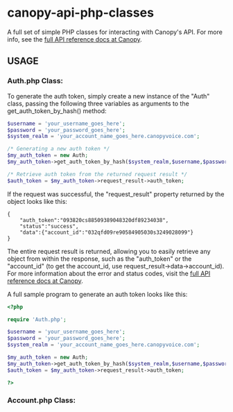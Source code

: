 canopy-api-php-classes
======================

A full set of simple PHP classes for interacting with Canopy's API. For more info, see the [full API reference docs at 
Canopy](http://canopyvoice.com/docs/api.php).

## USAGE

### Auth.php Class:

To generate the auth token, simply create a new instance of the "Auth" class, passing the following three variables as arguments 
to the get_auth_token_by_hash() method: 

```php
$username = 'your_username_goes_here';
$password = 'your_password_goes_here';
$system_realm = 'your_account_name_goes_here.canopyvoice.com';
```

```php
/* Generating a new auth token */
$my_auth_token = new Auth;
$my_auth_token->get_auth_token_by_hash($system_realm,$username,$password);

/* Retrieve auth token from the returned request result */
$auth_token = $my_auth_token->request_result->auth_token;
```

If the request was successful, the "request_result" property returned by the object looks like this:

```
{
    "auth_token":"093820cs88509389048320df89234038",
    "status":"success",
    "data":{"account_id":"032qfd09re90584905030s3249028099"}
}
```

The entire request result is returned, allowing you to easily retrieve any object from within the
response, such as the "auth_token" or the "account_id" (to get the account_id, use request_result->data->account_id). For more 
information about the error and status codes, visit the [full API reference docs at Canopy](http://canopyvoice.com/docs/api.php).

A full sample program to generate an auth token looks like this:

```php
<?php

require 'Auth.php';

$username = 'your_username_goes_here';
$password = 'your_password_goes_here';
$system_realm = 'your_account_name_goes_here.canopyvoice.com';

$my_auth_token = new Auth;
$my_auth_token->get_auth_token_by_hash($system_realm,$username,$password);
$auth_token = $my_auth_token->request_result->auth_token;

?>
```

### Account.php Class: